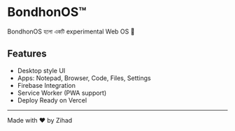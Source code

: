# BondhonOS™

BondhonOS হলো একটি experimental Web OS 🚀

## Features
- Desktop style UI
- Apps: Notepad, Browser, Code, Files, Settings
- Firebase Integration
- Service Worker (PWA support)
- Deploy Ready on Vercel

---
Made with ❤️ by Zihad
